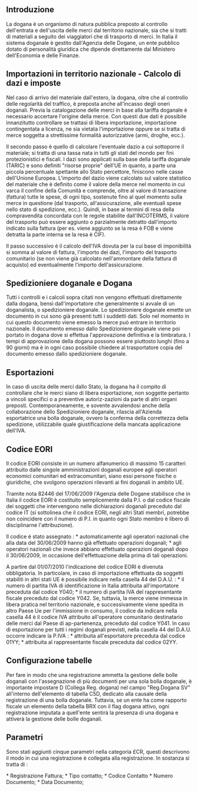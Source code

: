 ## Introduzione

La dogana è un organismo di natura pubblica preposto al controllo dell'entrata e dell'uscita delle merci dal territorio nazionale, sia che si tratti di materiali a seguito dei viaggiatori che di trasporto di merci. In Italia il sistema doganale è gestito dall'Agenzia delle Dogane, un ente pubblico dotato di personalità giuridica che dipende direttamente dal Ministero dell'Economia e delle Finanze.

## Importazioni in territorio nazionale - Calcolo di dazi e imposte

Nel caso di arrivo del materiale dall'estero, la dogana, oltre che al controllo delle regolarità del traffico, è preposta anche all'incasso degli oneri doganali. Previa la catalogazione delle merci in base alla tariffa doganale è necessario accertare l'origine della merce. Con questi due dati è possibile innanzitutto controllare se trattasi di libera importazione, importazione contingentata a licenza, ne sia vietata l'importazione oppure se si tratta di merce soggetta a strettissime formalità autorizzative (armi, droghe, ecc.).

Il secondo passo è quello di calcolare l'eventuale dazio a cui sottoporre il materiale; si tratta di una tassa nata in tutti gli stati del mondo per fini protezionistici e fiscali. I dazi sono applicati sulla base della tariffa doganale (TARIC) e sono definiti "risorse proprie" dell'UE in quanto, a parte una piccola percentuale spettante allo Stato percettore, finiscono nelle casse dell'Unione Europea.
L'importo del dazio viene calcolato sul valore statistico del materiale che è definito come il valore della merce nel momento in cui varca il confine della Comunità e comprende, oltre al valore di transazione (fattura) tutte le spese, di ogni tipo, sostenute fino al quel momento sulla merce in questione (dal trasporto, all'assicurazione, alle eventuali spese nello stato di spedizione, ecc.). Quindi, in base ai termini di resa della compravendita concordata con le regole stabilite dall'INCOTERMS, il valore del trasporto può essere aggiunto o parzialmente detratto dall'importo indicato sulla fattura (per es. viene aggiunto se la resa è FOB e viene detratta la parte interna se la resa è CIF).

Il passo successivo è il calcolo dell'IVA dovuta per la cui base di imponibilità si somma al valore di fattura, l'importo dei dazi, l'importo del trasporto comunitario (se non viene già calcolato nell'ammontare della fattura di acquisto) ed eventualmente l'importo dell'assicurazione.

## Spedizioniere doganale e Dogana

Tutti i controlli e i calcoli sopra citati non vengono effettuati direttamente dalla dogana, bensì dall'importatore che generalmente si avvale di un doganalista, o spedizioniere doganale.
Lo spedizioniere doganale emette un documento in cui sono già presenti tutti i suddetti dati. Solo nel momento in cui questo documento viene emesso la merce può entrare in territorio nazionale.
ll documento emesso dallo Spedizioniere doganale viene poi portato in dogana dove si effettua l'approvazione definitiva e la timbratura. I tempi di approvazione della dogana possono essere piuttosto lunghi (fino a 90 giorni) ma è in ogni caso possibile chiedere al trasportatore copia del documento emesso dallo spedizioniere doganale.

## Esportazioni

In caso di uscita delle merci dallo Stato, la dogana ha il compito di controllare che le merci siano di libera esportazione, non soggette pertanto a vincoli specifici o a preventive autoriz-zazioni da parte di altri organi preposti. Contemporaneamente, e sovente avvalendosi anche della collaborazione dello Spedizioniere doganale, rilascia all'Azienda esportatrice una bolla doganale, ovvero la conferma della correttezza della spedizione, utilizzabile quale giustificazione della mancata applicazione dell'IVA.

## Codice EORI

Il codice EORI consiste in un numero alfanumerico di massimo 15 caratteri attribuito dalle singole amministrazioni doganali europee agli operatori economici comunitari ed extracomunitari, siano essi persone fisiche o giuridiche, che svolgono operazioni rilevanti ai fini doganali in ambito UE.

Tramite nota 82446 del 17/06/2009 l'Agenzia delle Dogane stabilisce che in Italia il codice EORI è costituito semplicemente dalla P.I. o dal codice fiscale dei soggetti che intervengono nelle dichiarazioni doganali preceduto dal codice IT (si sottolinea che il codice EORI, negli altri Stati membri, potrebbe non coincidere con il numero di P.I. in quanto ogni Stato  membro è libero di disciplinarne l'attribuzione).

Il codice è stato assegnato : 
 \* automaticamente agli operatori nazionali che alla data del 30/06/2009 hanno già effettuato operazioni doganali;
 \* agli operatori nazionali che invece abbiano effettuato operazioni doganali dopo il 30/06/2009, in occasione dell'effettuazione della prima di tali operazioni.

A partire dal 01/07/2010 l'indicazione del codice EORI è divenuta obbligatoria.
In particolare, in caso di importazione effettuata da soggetti stabiliti in altri stati UE è possibile indicare nella casella 44 del D.A.U. : 
 \* il numero di partita IVA di identificazione in Italia attribuita all'importatore preceduta dal codice Y040;
 \* il numero di partita IVA del rappresentante fiscale preceduto dal codice Y042.
Se, tuttavia, la merce viene immessa in libera pratica nel territorio nazionale, e successivamente viene spedita in altro Paese Ue per l'immissione in consumo, il codice da indicare nella casella 44 è il codice IVA attribuito all'operatore comunitario destinatario delle merci dal Paese di ap-partenenza, preceduto dal codice Y041.
In caso di esportazione per tutti i regimi doganali previsti, nella casella 44 del D.A.U. occorre indicare la P.IVA : 
 \* attribuita all'esportatore preceduta dal codice 01YY;
 \* attribuita al rappresentante fiscale preceduta dal codice 02YY.

## Configurazione tabelle

Per fare in modo che una registrazione ammetta la gestione delle bolle doganali con l'assegnazione di più documenti per una sola bolla doganale, è importante impostare D (Collega Reg. dogana) nel campo "Reg.Dogana SV" all'interno dell'elemento di tabella C5D, dedicato alla causale della registrazione di una bolla doganale.
Tuttavia, se un ente ha come rapporto fiscale un elemento della tabella BRX con il flag dogana attivo, ogni registrazione imputata a quell'ente sentirà la presenza di una dogana e attiverà la gestione delle bolle doganali.

## Parametri

Sono stati aggiunti cinque parametri nella categoria £CR, questi descrivono il modo in cui una registrazione è collegata alla registrazione.
In sostanza si tratta di : 

\* Registrazione Fattura;
\* Tipo contatto;
\* Codice Contatto
\* Numero Documento;
\* Data Documento;


